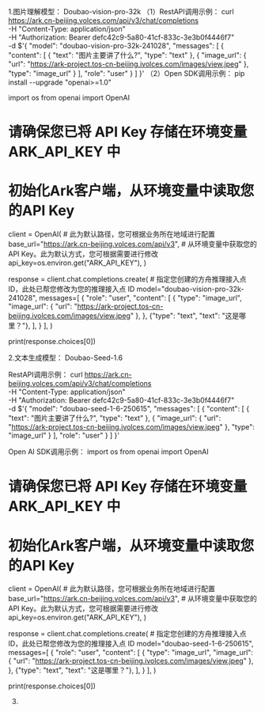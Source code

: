 1.图片理解模型：
Doubao-vision-pro-32k
（1）RestAPI调用示例：
curl https://ark.cn-beijing.volces.com/api/v3/chat/completions \
  -H "Content-Type: application/json" \
  -H "Authorization: Bearer defc42c9-5a80-41cf-833c-3e3b0f4446f7" \
  -d $'{
    "model": "doubao-vision-pro-32k-241028",
    "messages": [
        {
            "content": [
                {
                    "text": "图片主要讲了什么?",
                    "type": "text"
                },
                {
                    "image_url": {
                        "url": "https://ark-project.tos-cn-beijing.ivolces.com/images/view.jpeg"
                    },
                    "type": "image_url"
                }
            ],
            "role": "user"
        }
    ]
}'
（2）Open SDK调用示例：
pip install --upgrade "openai>=1.0"

import os
from openai import OpenAI

# 请确保您已将 API Key 存储在环境变量 ARK_API_KEY 中
# 初始化Ark客户端，从环境变量中读取您的API Key
client = OpenAI(
    # 此为默认路径，您可根据业务所在地域进行配置
    base_url="https://ark.cn-beijing.volces.com/api/v3",
    # 从环境变量中获取您的 API Key。此为默认方式，您可根据需要进行修改
    api_key=os.environ.get("ARK_API_KEY"),
)

response = client.chat.completions.create(
    # 指定您创建的方舟推理接入点 ID，此处已帮您修改为您的推理接入点 ID
    model="doubao-vision-pro-32k-241028",
    messages=[
        {
            "role": "user",
            "content": [
                {
                    "type": "image_url",
                    "image_url": {
                        "url": "https://ark-project.tos-cn-beijing.ivolces.com/images/view.jpeg"
                    },
                },
                {"type": "text", "text": "这是哪里？"},
            ],
        }
    ],
)

print(response.choices[0])

2.文本生成模型：
Doubao-Seed-1.6

RestAPI调用示例：
curl https://ark.cn-beijing.volces.com/api/v3/chat/completions \
  -H "Content-Type: application/json" \
  -H "Authorization: Bearer defc42c9-5a80-41cf-833c-3e3b0f4446f7" \
  -d $'{
    "model": "doubao-seed-1-6-250615",
    "messages": [
        {
            "content": [
                {
                    "text": "图片主要讲了什么?",
                    "type": "text"
                },
                {
                    "image_url": {
                        "url": "https://ark-project.tos-cn-beijing.ivolces.com/images/view.jpeg"
                    },
                    "type": "image_url"
                }
            ],
            "role": "user"
        }
    ]
}'

Open AI SDK调用示例：
import os
from openai import OpenAI

# 请确保您已将 API Key 存储在环境变量 ARK_API_KEY 中
# 初始化Ark客户端，从环境变量中读取您的API Key
client = OpenAI(
    # 此为默认路径，您可根据业务所在地域进行配置
    base_url="https://ark.cn-beijing.volces.com/api/v3",
    # 从环境变量中获取您的 API Key。此为默认方式，您可根据需要进行修改
    api_key=os.environ.get("ARK_API_KEY"),
)

response = client.chat.completions.create(
    # 指定您创建的方舟推理接入点 ID，此处已帮您修改为您的推理接入点 ID
    model="doubao-seed-1-6-250615",
    messages=[
        {
            "role": "user",
            "content": [
                {
                    "type": "image_url",
                    "image_url": {
                        "url": "https://ark-project.tos-cn-beijing.ivolces.com/images/view.jpeg"
                    },
                },
                {"type": "text", "text": "这是哪里？"},
            ],
        }
    ],
)

print(response.choices[0])

3.
